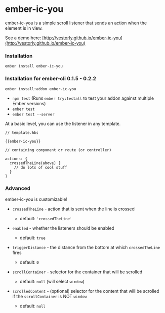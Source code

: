 # ember-ic-you

ember-ic-you is a simple scroll listener that sends an action when the element is in view.

See a demo here: [http://vestorly.github.io/ember-ic-you](http://vestorly.github.io/ember-ic-you)

### Installation

`ember install ember-ic-you`

### Installation for ember-cli 0.1.5 - 0.2.2

`ember install:addon ember-ic-you`

* `npm test` (Runs `ember try:testall` to test your addon against multiple Ember versions)
* `ember test`
* `ember test --server`

At a basic level, you can use the listener in any template.

```
// template.hbs

{{ember-ic-you}}

// containing component or route (or controller)

actions: {
  crossedTheLine(above) {
    // do lots of cool stuff
  }
}

```

### Advanced

ember-ic-you is customizable!

* `crossedTheLine` - action that is sent when the line is crossed
  * default: `'crossedTheLine'`

* `enabled` - whether the listeners should be enabled
  * default: `true`

* `triggerDistance` - the distance from the bottom at which `crossedTheLine` fires
  * default: `0`

* `scrollContainer` - selector for the container that will be scrolled
  * default: `null` (will select `window`)

* `scrolledContent` - (optional) selector for the content that will be scrolled if the `scrollContainer` is NOT `window`
  * default: `null`
